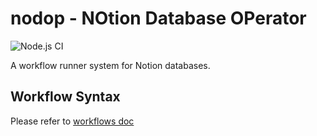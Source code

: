 # nodop - **NO**tion **D**atabase **OP**erator

![Node.js CI](https://github.com/harryzcy/nodop/actions/workflows/nodejs.yml/badge.svg)

A workflow runner system for Notion databases.

## Workflow Syntax

Please refer to [workflows doc](docs/workflows.md)
